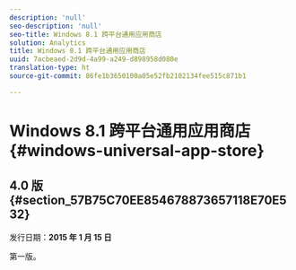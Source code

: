 ```yaml
---
description: 'null'
seo-description: 'null'
seo-title: Windows 8.1 跨平台通用应用商店
solution: Analytics
title: Windows 8.1 跨平台通用应用商店
uuid: 7acbeaed-2d9d-4a99-a249-d898958d080e
translation-type: ht
source-git-commit: 86fe1b3650100a05e52fb2102134fee515c871b1

---
```



# Windows 8.1 跨平台通用应用商店{#windows-universal-app-store}

## 4.0 版 {#section_57B75C70EE854678873657118E70E532}

发行日期：**2015 年 1 月 15 日**

第一版。

